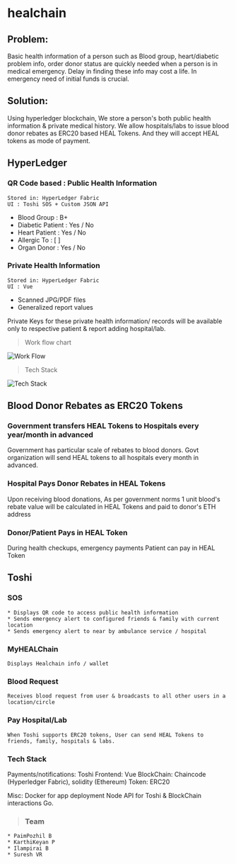 # healchain

## Problem: 
Basic health information of a person such as Blood group, heart/diabetic problem info, order donor status are quickly needed when a person is in medical emergency. Delay in finding these info may cost a life. In emergency need of initial funds is crucial. 

## Solution:
Using hyperledger blockchain, We store a person's both public health information 
& private medical history. We allow hospitals/labs to issue blood donor rebates as ERC20 based HEAL Tokens. And they will accept HEAL tokens as mode of payment.

## HyperLedger
### QR Code based : Public Health Information

```
Stored in: HyperLedger Fabric
UI : Toshi SOS + Custom JSON API
```

* Blood Group      : B+
* Diabetic Patient : Yes / No
* Heart Patient    : Yes / No
* Allergic To      : [             ]
* Organ Donor      : Yes / No


### Private Health Information
```
Stored in: HyperLedger Fabric
UI : Vue
```

* Scanned JPG/PDF files
* Generalized report values

Private Keys for these private health information/ records will be available only to respective patient & report adding hospital/lab.

> Work flow chart

![Work Flow](https://raw.githubusercontent.com/paimpozhil/healchain/master/WorkFlow.png)

> Tech Stack

![Tech Stack](https://raw.githubusercontent.com/paimpozhil/healchain/master/TechStack.png)

## Blood Donor Rebates as ERC20 Tokens

### Government transfers HEAL Tokens to Hospitals every year/month in advanced
Government has particular scale of rebates to blood donors. Govt organization will send HEAL tokens to all hospitals every month in advanced. 

### Hospital Pays Donor Rebates in HEAL Tokens
Upon receiving blood donations, As per government norms 1 unit blood's rebate value will be calculated in HEAL Tokens and paid to donor's ETH address

### Donor/Patient Pays in HEAL Token
During health checkups, emergency payments Patient can pay in HEAL Token

## Toshi 
### SOS
```
* Displays QR code to access public health information
* Sends emergency alert to configured friends & family with current location
* Sends emergency alert to near by ambulance service / hospital
```
### MyHEALChain
```
Displays Healchain info / wallet
```
### Blood Request
```
Receives blood request from user & broadcasts to all other users in a location/circle
```
### Pay Hospital/Lab
```
When Toshi supports ERC20 tokens, User can send HEAL Tokens to friends, family, hospitals & labs.
```


### Tech Stack



Payments/notifications: Toshi
Frontend: Vue
BlockChain: Chaincode (Hyperledger Fabric), solidity (Ethereum)
Token: ERC20

Misc: 
Docker for app deployment
Node API for Toshi & BlockChain interactions
Go.


> ### Team
 ```
* PaimPozhil B 
* KarthiKeyan P
* Ilampirai B
* Suresh VR
```

